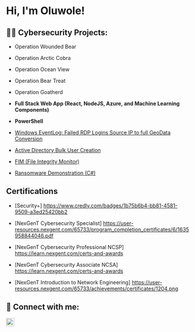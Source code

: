 <h1>Hi, I'm Oluwole! 

<h2>👨‍💻 Cybersecurity Projects:</h2>

- Operation Wounded Bear
- Operation Arctic Cobra
- Operation Ocean View
- Operation Bear Treat
- Operation Goatherd
- <b>Full Stack Web App (React, NodeJS, Azure, and Machine Learning Components)</b>

- <b>PowerShell</b>
- [Windows EventLog: Failed RDP Logins Source IP to full GeoData Conversion](https://github.com/joshmadakor1/Sentinel-Lab)
- [Active Directory Bulk User Creation](https://github.com/joshmadakor1/AD_PS)
- [FIM (File Integrity Monitor)](https://github.com/joshmadakor1/PowerShell-Integrity-FIM)
- [Ransomware Demonstration (C#)](https://www.youtube.com/watch?v=OfvdQeh79s0)


<h2> Certifications</h2>

- [Security+] https://www.credly.com/badges/1b75b6b4-bb81-4581-9509-a3ed25420bb2

- [NexGenT Cybersecurity Specialist] https://user-resources.nexgent.com/65733/program_completion_certificates/6/1635958844046.pdf
- [NexGenT Cybersecurity Professional NCSP] https://learn.nexgent.com/certs-and-awards
- [NexGenT Cybersecurity Associate NCSA] https://learn.nexgent.com/certs-and-awards 
- [NexGenT Introduction to Network Engineering] https://user-resources.nexgent.com/65733/achievements/certificates/1204.png


<h2> 🤳 Connect with me:</h2>

[<img align="left" alt="oluwoleokunola | LinkedIn" width="22px" src="https://cdn.jsdelivr.net/npm/simple-icons@v3/icons/linkedin.svg" />][linkedin]

[linkedin]: https://linkedin.com/in/oluwole-okunola
[github]: https://github.com/OluwoleOkunola

